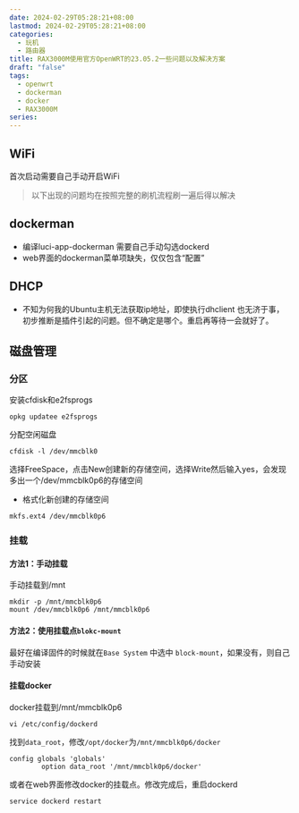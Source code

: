 ```yaml
---
date: 2024-02-29T05:28:21+08:00
lastmod: 2024-02-29T05:28:21+08:00
categories:
  - 玩机
  - 路由器
title: RAX3000M使用官方OpenWRT的23.05.2一些问题以及解决方案
draft: "false"
tags:
  - openwrt
  - dockerman
  - docker
  - RAX3000M
series:
---
```


## WiFi
首次启动需要自己手动开启WiFi



> 以下出现的问题均在按照完整的刷机流程刷一遍后得以解决

## dockerman
- 编译luci-app-dockerman 需要自己手动勾选dockerd
- web界面的dockerman菜单项缺失，仅仅包含“配置”

## DHCP
- 不知为何我的Ubuntu主机无法获取ip地址，即使执行dhclient 也无济于事，初步推断是插件引起的问题。但不确定是哪个。重启再等待一会就好了。


## 磁盘管理
### 分区
安装cfdisk和e2fsprogs
```
opkg updatee e2fsprogs
```
分配空闲磁盘
 ```
 cfdisk -l /dev/mmcblk0
```
选择FreeSpace，点击New创建新的存储空间，选择Write然后输入yes，会发现多出一个/dev/mmcblk0p6的存储空间
- 格式化新创建的存储空间
```
mkfs.ext4 /dev/mmcblk0p6
```

### 挂载
#### 方法1：手动挂载
手动挂载到/mnt
```
mkdir -p /mnt/mmcblk0p6
mount /dev/mmcblk0p6 /mnt/mmcblk0p6
```

#### 方法2：使用挂载点`blokc-mount`
最好在编译固件的时候就在`Base System` 中选中 `block-mount`，如果没有，则自己手动安装


#### 挂载docker

docker挂载到/mnt/mmcblk0p6
```
vi /etc/config/dockerd
```

找到`data_root`，修改`/opt/docker`为`/mnt/mmcblk0p6/docker`
```
config globals 'globals'
        option data_root '/mnt/mmcblk0p6/docker'
```
或者在web界面修改docker的挂载点。修改完成后，重启dockerd
```
service dockerd restart
```